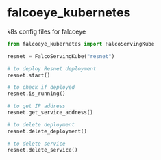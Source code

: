 # falcoeye_kubernetes
k8s config files for falcoeye

```python
from falcoeye_kubernetes import FalcoServingKube

resnet = FalcoServingKube("resnet")

# to deploy Resnet deployment
resnet.start()

# to check if deployed
resnet.is_running()

# to get IP address
resnet.get_service_address()

# to delete deployment
resnet.delete_deployment()

# to delete service
resnet.delete_service()

```

